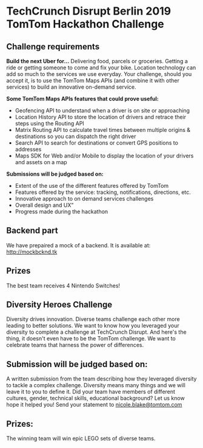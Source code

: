 # TechCrunch Disrupt Berlin 2019 TomTom Hackathon Challenge

## Challenge requirements
**Build the next Uber for…**
Delivering food, parcels or groceries. Getting a ride or getting someone to come and fix your bike. Location technology can add so much to the services we use everyday.
Your challenge, should you accept it, is to use the TomTom Maps APIs (and combine it with other services) to build an innovative on-demand service.

**Some TomTom Maps APIs features that could prove useful:**
-   Geofencing API to understand when a driver is on site or approaching
-   Location History API to store the location of drivers and retrace their steps using the Routing API
-   Matrix Routing API to calculate travel times between multiple origins & destinations so you can dispatch the right driver
-   Search API to search for destinations or convert GPS positions to addresses
-   Maps SDK for Web and/or Mobile to display the location of your drivers and assets on a map

**Submissions will be judged based on:**
-   Extent of the use of the different features offered by TomTom
-   Features offered by the service: tracking, notifications, directions, etc.
-   Innovative approach to on demand services challenges
-   Overall design and UX”
-   Progress made during the hackathon
## Backend part
We have prepaired a mock of a backend. It is available at: http://mockbcknd.tk

## Prizes
The best team receives 4 Nintendo Switches!

## Diversity Heroes Challenge
Diversity drives innovation. Diverse teams challenge each other more leading to better solutions. We want to know how you leveraged your diversity to complete a challenge at TechCrunch Disrupt. And here's the thing, it doesn't even have to be the TomTom challenge. We want to celebrate teams that harness the power of differences.

## Submission will be judged based on:
A written submission from the team describing how they leveraged diversity to tackle a complex challenge. Diversity means many things and we will leave it to you to define it. Did your team have members of different cultures, gender, technical skills, educational background? Let us know hope it helped you! 
Send your statement to nicole.blake@tomtom.com

## Prizes:
The winning team will win epic LEGO sets of diverse teams.